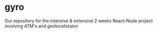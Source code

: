 # gyro
Our repository for the intensive &amp; extensive 2 weeks React-Node project involving ATM's and geolocalistaion
